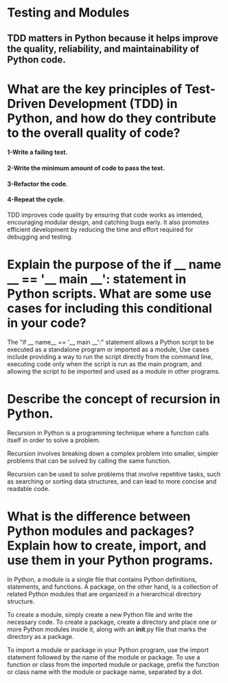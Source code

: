 # Testing and Modules
## TDD matters in Python because it helps improve the quality, reliability, and maintainability of Python code.

# What are the key principles of Test-Driven Development (TDD) in Python, and how do they contribute to the overall quality of code?
#### 1-Write a failing test.
#### 2-Write the minimum amount of code to pass the test.
#### 3-Refactor the code.
#### 4-Repeat the cycle.
 TDD improves code quality by ensuring that code works as intended, encouraging modular design, and catching bugs early. It also promotes efficient development by reducing the time and effort required for debugging and testing.
# Explain the purpose of the if __ name __ == '__ main __': statement in Python scripts. What are some use cases for including this conditional in your code?
 The "if __ name__ == '__ main __':" statement allows a Python script to be executed as a standalone program or imported as a module, Use cases include providing a way to run the script directly from the command line, executing code only when the script is run as the main program, and allowing the script to be imported and used as a module in other programs.
 # Describe the concept of recursion in Python.
Recursion in Python is a programming technique where a function calls itself in order to solve a problem.

Recursion involves breaking down a complex problem into smaller, simpler problems that can be solved by calling the same function.

Recursion can be used to solve problems that involve repetitive tasks, such as searching or sorting data structures, and can lead to more concise and readable code.
# What is the difference between Python modules and packages? Explain how to create, import, and use them in your Python programs.
In Python, a module is a single file that contains Python definitions, statements, and functions. A package, on the other hand, is a collection of related Python modules that are organized in a hierarchical directory structure.

To create a module, simply create a new Python file and write the necessary code. To create a package, create a directory and place one or more Python modules inside it, along with an __init__.py file that marks the directory as a package.

To import a module or package in your Python program, use the import statement followed by the name of the module or package. To use a function or class from the imported module or package, prefix the function or class name with the module or package name, separated by a dot.
